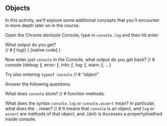 ## Objects

In this activity, we'll explore some additional concepts that you'll encounter in more depth later on in the course.

Open the Chrome devtools Console, type in `console.log` and then hit enter

What output do you get?  
// # ƒ log() { [native code] }

Now enter just `console` in the Console, what output do you get back?
// # console {debug: ƒ, error: ƒ, info: ƒ, log: ƒ, warn: ƒ, …}

Try also entering `typeof console`
// # "object"

Answer the following questions:

What does `console` store?
// # function methods.

What does the syntax `console.log` or `console.assert` mean? In particular, what does the `.` mean?
// # It means that `console` is an object, and `log` or `assert`
are methods of that object, and .(dot) is Accesses a property/method inside console.
